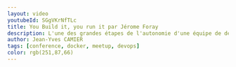 ```yaml
---
layout: video
youtubeId: SGgVKrNfTLc
title: You Build it, you run it par Jérome Foray
description: L'une des grandes étapes de l'autonomie d'une équipe de développement dans la méthodologie DevOps est de s'intéresser à l'alerting lié à son infrastructure. Comment sommes-nous arrivé à proposer aux équipes de développement de s'intéresser et de maîtriser cet alerting ?
author: Jean-Yves CAMIER
tags: [conference, docker, meetup, devops]
color: rgb(251,87,66)
---
```

